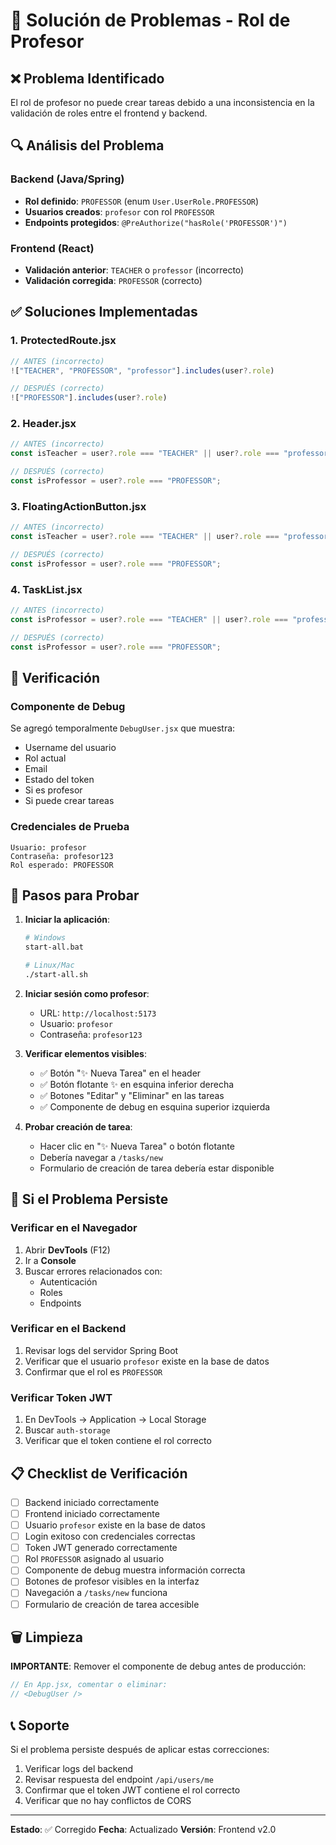 # 🔧 Solución de Problemas - Rol de Profesor

## ❌ Problema Identificado

El rol de profesor no puede crear tareas debido a una inconsistencia en la validación de roles entre el frontend y backend.

## 🔍 Análisis del Problema

### **Backend (Java/Spring)**
- **Rol definido**: `PROFESSOR` (enum `User.UserRole.PROFESSOR`)
- **Usuarios creados**: `profesor` con rol `PROFESSOR`
- **Endpoints protegidos**: `@PreAuthorize("hasRole('PROFESSOR')")`

### **Frontend (React)**
- **Validación anterior**: `TEACHER` o `professor` (incorrecto)
- **Validación corregida**: `PROFESSOR` (correcto)

## ✅ Soluciones Implementadas

### 1. **ProtectedRoute.jsx**
```javascript
// ANTES (incorrecto)
!["TEACHER", "PROFESSOR", "professor"].includes(user?.role)

// DESPUÉS (correcto)
!["PROFESSOR"].includes(user?.role)
```

### 2. **Header.jsx**
```javascript
// ANTES (incorrecto)
const isTeacher = user?.role === "TEACHER" || user?.role === "professor";

// DESPUÉS (correcto)
const isProfessor = user?.role === "PROFESSOR";
```

### 3. **FloatingActionButton.jsx**
```javascript
// ANTES (incorrecto)
const isTeacher = user?.role === "TEACHER" || user?.role === "professor";

// DESPUÉS (correcto)
const isProfessor = user?.role === "PROFESSOR";
```

### 4. **TaskList.jsx**
```javascript
// ANTES (incorrecto)
const isProfessor = user?.role === "TEACHER" || user?.role === "professor";

// DESPUÉS (correcto)
const isProfessor = user?.role === "PROFESSOR";
```

## 🧪 Verificación

### **Componente de Debug**
Se agregó temporalmente `DebugUser.jsx` que muestra:
- Username del usuario
- Rol actual
- Email
- Estado del token
- Si es profesor
- Si puede crear tareas

### **Credenciales de Prueba**
```
Usuario: profesor
Contraseña: profesor123
Rol esperado: PROFESSOR
```

## 🚀 Pasos para Probar

1. **Iniciar la aplicación**:
   ```bash
   # Windows
   start-all.bat
   
   # Linux/Mac
   ./start-all.sh
   ```

2. **Iniciar sesión como profesor**:
   - URL: `http://localhost:5173`
   - Usuario: `profesor`
   - Contraseña: `profesor123`

3. **Verificar elementos visibles**:
   - ✅ Botón "✨ Nueva Tarea" en el header
   - ✅ Botón flotante ✨ en esquina inferior derecha
   - ✅ Botones "Editar" y "Eliminar" en las tareas
   - ✅ Componente de debug en esquina superior izquierda

4. **Probar creación de tarea**:
   - Hacer clic en "✨ Nueva Tarea" o botón flotante
   - Debería navegar a `/tasks/new`
   - Formulario de creación de tarea debería estar disponible

## 🔧 Si el Problema Persiste

### **Verificar en el Navegador**
1. Abrir **DevTools** (F12)
2. Ir a **Console**
3. Buscar errores relacionados con:
   - Autenticación
   - Roles
   - Endpoints

### **Verificar en el Backend**
1. Revisar logs del servidor Spring Boot
2. Verificar que el usuario `profesor` existe en la base de datos
3. Confirmar que el rol es `PROFESSOR`

### **Verificar Token JWT**
1. En DevTools → Application → Local Storage
2. Buscar `auth-storage`
3. Verificar que el token contiene el rol correcto

## 📋 Checklist de Verificación

- [ ] Backend iniciado correctamente
- [ ] Frontend iniciado correctamente
- [ ] Usuario `profesor` existe en la base de datos
- [ ] Login exitoso con credenciales correctas
- [ ] Token JWT generado correctamente
- [ ] Rol `PROFESSOR` asignado al usuario
- [ ] Componente de debug muestra información correcta
- [ ] Botones de profesor visibles en la interfaz
- [ ] Navegación a `/tasks/new` funciona
- [ ] Formulario de creación de tarea accesible

## 🗑️ Limpieza

**IMPORTANTE**: Remover el componente de debug antes de producción:

```javascript
// En App.jsx, comentar o eliminar:
// <DebugUser />
```

## 📞 Soporte

Si el problema persiste después de aplicar estas correcciones:

1. Verificar logs del backend
2. Revisar respuesta del endpoint `/api/users/me`
3. Confirmar que el token JWT contiene el rol correcto
4. Verificar que no hay conflictos de CORS

---

**Estado**: ✅ Corregido
**Fecha**: Actualizado
**Versión**: Frontend v2.0 